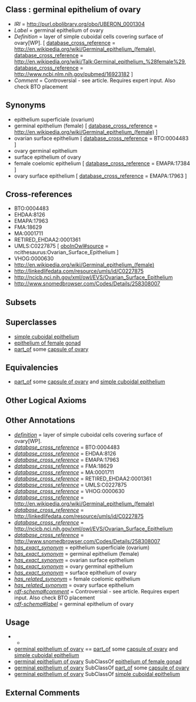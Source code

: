 
## Class : germinal epithelium of ovary

 * *IRI* = http://purl.obolibrary.org/obo/UBERON_0001304
 * *Label* = germinal epithelium of ovary
 * *Definition* = layer of simple cuboidal cells covering surface of ovary[WP]. [ [database_cross_reference](../../ef/oboInOwl#hasDbXref.md) = http://en.wikipedia.org/wiki/Germinal_epithelium_(female), [database_cross_reference](../../ef/oboInOwl#hasDbXref.md) = http://en.wikipedia.org/wiki/Talk:Germinal_epithelium_%28female%29, [database_cross_reference](../../ef/oboInOwl#hasDbXref.md) = http://www.ncbi.nlm.nih.gov/pubmed/16923182 ]
 * *Comment* = Controversial - see article. Requires expert input. Also check BTO placement

## Synonyms

 * epithelium superficiale (ovarium)
 * germinal epithelium (female) [ [database_cross_reference](../../ef/oboInOwl#hasDbXref.md) = http://en.wikipedia.org/wiki/Germinal_epithelium_(female) ]
 * ovarian surface epithelium [ [database_cross_reference](../../ef/oboInOwl#hasDbXref.md) = BTO:0004483 ]
 * ovary germinal epithelium
 * surface epithelium of ovary
 * female coelomic epithelium [ [database_cross_reference](../../ef/oboInOwl#hasDbXref.md) = EMAPA:17384 ]
 * ovary surface epithelium [ [database_cross_reference](../../ef/oboInOwl#hasDbXref.md) = EMAPA:17963 ]

## Cross-references

 * BTO:0004483
 * EHDAA:8126
 * EMAPA:17963
 * FMA:18629
 * MA:0001711
 * RETIRED_EHDAA2:0001361
 * UMLS:C0227875 [ [oboInOwl#source](../../ce/oboInOwl#source.md) = ncithesaurus:Ovarian_Surface_Epithelium ]
 * VHOG:0000630
 * http://en.wikipedia.org/wiki/Germinal_epithelium_(female)
 * http://linkedlifedata.com/resource/umls/id/C0227875
 * http://ncicb.nci.nih.gov/xml/owl/EVS/Ovarian_Surface_Epithelium
 * http://www.snomedbrowser.com/Codes/Details/258308007

## Subsets


## Superclasses

 * [simple cuboidal epithelium](../../UBERON/84/UBERON_0000484.md)
 * [epithelium of female gonad](../../UBERON/11/UBERON_0004911.md)
 * [part_of](../../BFO/50/BFO_0000050.md) some [capsule of ovary](../../UBERON/07/UBERON_0001307.md)

## Equivalencies

 * [part_of](../../BFO/50/BFO_0000050.md) some [capsule of ovary](../../UBERON/07/UBERON_0001307.md) and [simple cuboidal epithelium](../../UBERON/84/UBERON_0000484.md)

## Other Logical Axioms


## Other Annotations

 * *[definition](../../IAO/15/IAO_0000115.md)* = layer of simple cuboidal cells covering surface of ovary[WP].
 * *[database_cross_reference](../../ef/oboInOwl#hasDbXref.md)* = BTO:0004483
 * *[database_cross_reference](../../ef/oboInOwl#hasDbXref.md)* = EHDAA:8126
 * *[database_cross_reference](../../ef/oboInOwl#hasDbXref.md)* = EMAPA:17963
 * *[database_cross_reference](../../ef/oboInOwl#hasDbXref.md)* = FMA:18629
 * *[database_cross_reference](../../ef/oboInOwl#hasDbXref.md)* = MA:0001711
 * *[database_cross_reference](../../ef/oboInOwl#hasDbXref.md)* = RETIRED_EHDAA2:0001361
 * *[database_cross_reference](../../ef/oboInOwl#hasDbXref.md)* = UMLS:C0227875
 * *[database_cross_reference](../../ef/oboInOwl#hasDbXref.md)* = VHOG:0000630
 * *[database_cross_reference](../../ef/oboInOwl#hasDbXref.md)* = http://en.wikipedia.org/wiki/Germinal_epithelium_(female)
 * *[database_cross_reference](../../ef/oboInOwl#hasDbXref.md)* = http://linkedlifedata.com/resource/umls/id/C0227875
 * *[database_cross_reference](../../ef/oboInOwl#hasDbXref.md)* = http://ncicb.nci.nih.gov/xml/owl/EVS/Ovarian_Surface_Epithelium
 * *[database_cross_reference](../../ef/oboInOwl#hasDbXref.md)* = http://www.snomedbrowser.com/Codes/Details/258308007
 * *[has_exact_synonym](../../ym/oboInOwl#hasExactSynonym.md)* = epithelium superficiale (ovarium)
 * *[has_exact_synonym](../../ym/oboInOwl#hasExactSynonym.md)* = germinal epithelium (female)
 * *[has_exact_synonym](../../ym/oboInOwl#hasExactSynonym.md)* = ovarian surface epithelium
 * *[has_exact_synonym](../../ym/oboInOwl#hasExactSynonym.md)* = ovary germinal epithelium
 * *[has_exact_synonym](../../ym/oboInOwl#hasExactSynonym.md)* = surface epithelium of ovary
 * *[has_related_synonym](../../ym/oboInOwl#hasRelatedSynonym.md)* = female coelomic epithelium
 * *[has_related_synonym](../../ym/oboInOwl#hasRelatedSynonym.md)* = ovary surface epithelium
 * *[rdf-schema#comment](../../nt/rdf-schema#comment.md)* = Controversial - see article. Requires expert input. Also check BTO placement
 * *[rdf-schema#label](../../el/rdf-schema#label.md)* = germinal epithelium of ovary

## Usage

 * -
 * [germinal epithelium of ovary](../../UBERON/04/UBERON_0001304.md) == [part_of](../../BFO/50/BFO_0000050.md) some [capsule of ovary](../../UBERON/07/UBERON_0001307.md) and [simple cuboidal epithelium](../../UBERON/84/UBERON_0000484.md)
 * [germinal epithelium of ovary](../../UBERON/04/UBERON_0001304.md) SubClassOf [epithelium of female gonad](../../UBERON/11/UBERON_0004911.md)
 * [germinal epithelium of ovary](../../UBERON/04/UBERON_0001304.md) SubClassOf [part_of](../../BFO/50/BFO_0000050.md) some [capsule of ovary](../../UBERON/07/UBERON_0001307.md)
 * [germinal epithelium of ovary](../../UBERON/04/UBERON_0001304.md) SubClassOf [simple cuboidal epithelium](../../UBERON/84/UBERON_0000484.md)

## External Comments

